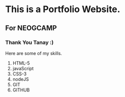 # This is a Portfolio Website.
## For NEOGCAMP
### Thank You Tanay :)
Here are some of my skills.

1. HTML-5
1. javaScript
1. CSS-3
1. nodeJS
1. GIT
1. GITHUB

